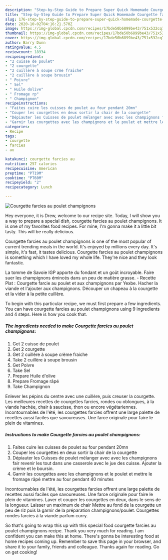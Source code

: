 ```yaml
---
description: "Step-by-Step Guide to Prepare Super Quick Homemade Courgette farcies au poulet champignons"
title: "Step-by-Step Guide to Prepare Super Quick Homemade Courgette farcies au poulet champignons"
slug: 176-step-by-step-guide-to-prepare-super-quick-homemade-courgette-farcies-au-poulet-champignons
date: 2020-10-02T04:16:21.570Z
image: https://img-global.cpcdn.com/recipes/17bde50b6899be43/751x532cq70/courgette-farcies-au-poulet-champignons-photo-principale-de-la-recette.jpg
thumbnail: https://img-global.cpcdn.com/recipes/17bde50b6899be43/751x532cq70/courgette-farcies-au-poulet-champignons-photo-principale-de-la-recette.jpg
cover: https://img-global.cpcdn.com/recipes/17bde50b6899be43/751x532cq70/courgette-farcies-au-poulet-champignons-photo-principale-de-la-recette.jpg
author: Barry Dunn
ratingvalue: 4.5
reviewcount: 18934
recipeingredient:
- "2 cuisse de poulet"
- "2 courgette"
- "2 cuillère à soupe crme fraiche"
- "2 cuillère à soupe brousin"
- " Poivre"
- " Sel"
- " Huile dolive"
- " Fromage rp"
- " Champignon"
recipeinstructions:
- "Faites cuire les cuisses de poulet au four pendant 20mn"
- "Couper les courgettes en deux sortir la chair de la courgette"
- "Dépiauter les Cuisses de poulet mélanger avec avec les champignons fair revenir les tout dans une casserole avec le jue des cuisse. Ajouter la crème et le boursin."
- "Garnir les courgettes avec les champignons et le poulet et mettre le fromage râpé mettre au four pendant 40 minutes"
categories:
- Recipe
tags:
- courgette
- farcies
- au

katakunci: courgette farcies au 
nutrition: 257 calories
recipecuisine: American
preptime: "PT19M"
cooktime: "PT60M"
recipeyield: "2"
recipecategory: Lunch

---
```



![Courgette farcies au poulet champignons](https://img-global.cpcdn.com/recipes/17bde50b6899be43/751x532cq70/courgette-farcies-au-poulet-champignons-photo-principale-de-la-recette.jpg)

Hey everyone, it is Drew, welcome to our recipe site. Today, I will show you a way to prepare a special dish, courgette farcies au poulet champignons. It is one of my favorites food recipes. For mine, I'm gonna make it a little bit tasty. This will be really delicious.

Courgette farcies au poulet champignons is one of the most popular of current trending meals in the world. It's enjoyed by millions every day. It's simple, it's fast, it tastes delicious. Courgette farcies au poulet champignons is something which I have loved my whole life. They're nice and they look fantastic.

La tomme de Savoie IGP apporte du fondant et un goût incroyable. Faire suer les champignons émincés dans un peu de matière grasse. - Recette Plat : Courgette farcie au poulet et aux champignons par Yexbe. Hacher la viande et l&#39;ajouter aux champignons. Découper un chapeau à la courgette et la vider à la petite cuillère.


To begin with this particular recipe, we must first prepare a few ingredients. You can have courgette farcies au poulet champignons using 9 ingredients and 4 steps. Here is how you cook that.

<!--inarticleads1-->

##### The ingredients needed to make Courgette farcies au poulet champignons:

1. Get 2 cuisse de poulet
1. Get 2 courgette
1. Get 2 cuillère à soupe crème fraiche
1. Take 2 cuillère à soupe brousin
1. Get  Poivre
1. Take  Sel
1. Prepare  Huile d&#39;olive
1. Prepare  Fromage râpé
1. Take  Champignon


Enlever les pépins du centre avec une cuillère, puis creuser la courgette. Les meilleures recettes de courgettes farcies, rondes ou oblongues, à la viande hachée, chair à saucisse, thon ou encore végétariennes. Incontournables de l&#39;été, les courgettes farcies offrent une large palette de recettes aussi faciles que savoureuses. Une farce originale pour faire le plein de vitamines. 

<!--inarticleads2-->

##### Instructions to make Courgette farcies au poulet champignons:

1. Faites cuire les cuisses de poulet au four pendant 20mn
1. Couper les courgettes en deux sortir la chair de la courgette
1. Dépiauter les Cuisses de poulet mélanger avec avec les champignons fair revenir les tout dans une casserole avec le jue des cuisse. Ajouter la crème et le boursin.
1. Garnir les courgettes avec les champignons et le poulet et mettre le fromage râpé mettre au four pendant 40 minutes


Incontournables de l&#39;été, les courgettes farcies offrent une large palette de recettes aussi faciles que savoureuses. Une farce originale pour faire le plein de vitamines. Laver et couper les courgettes en deux, dans le sens de la longueur. Laisser un maximum de chair Mettre au fond de la courgette un peu de riz puis la garnir de la préparation champignons/poulet. Courgettes rondes farcies à la viande parfum curry. 

So that's going to wrap this up with this special food courgette farcies au poulet champignons recipe. Thank you very much for reading. I am confident you can make this at home. There's gonna be interesting food at home recipes coming up. Remember to save this page in your browser, and share it to your family, friends and colleague. Thanks again for reading. Go on get cooking!
